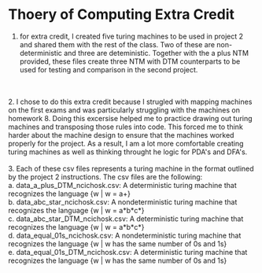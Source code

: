 # Thoery of Computing Extra Credit

1. for extra credit, I created five turing machines to be used in project 2 and shared them with the rest of the class. Two of these are non-deterministic and three are deteministic. Together with the a plus NTM provided, these files create three NTM with DTM counterparts to be used for testing and comparison in the second project.
<br />
<br />
2. I chose to do this extra credit because I strugled with mapping machines on the first exams and was particularly struggling with the machines on homework 8. Doing this excersise helped me to practice drawing out turing machines and transposing those rules into code. This forced me to think harder about the machine design to ensure that the machines worked properly for the project. As a result, I am a lot more comfortable creating turing machines as well as thinking throught he logic for PDA's and DFA's.
<br />
<br />
3. Each of these csv files represents a turing machine in the format outlined by the project 2 instructions. The csv files are the following:   <br />
   a. data_a_plus_DTM_ncichosk.csv: A deterministic turing machine that recognizes the language {w | w = a+}  <br />
   b. data_abc_star_ncichosk.csv: A nondeterministic turing machine that recognizes the language {w | w = a*b*c*}   <br />
   c. data_abc_star_DTM_ncichosk.csv: A deterministic turing machine that recognizes the language {w | w = a*b*c*}   <br />
   d. data_equal_01s_ncichosk.csv: A nondeterministic turing machine that recognizes the language {w | w has the same number of 0s and 1s}   <br />
   e. data_equal_01s_DTM_ncichosk.csv: A deterministic turing machine that recognizes the language {w | w has the same number of 0s and 1s} 
